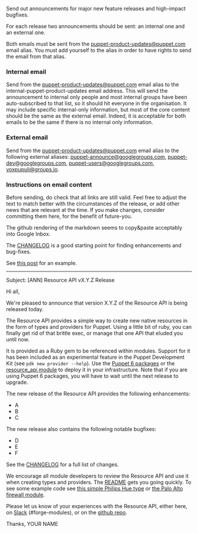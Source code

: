 Send out announcements for major new feature releases and high-impact bugfixes.

For each release two announcements should be sent: an internal one and an external one.

Both emails must be sent from the puppet-product-updates@puppet.com email alias. You must add yourself to the alias in order to have rights to send the email from that alias.

### Internal email
Send from the puppet-product-updates@puppet.com email alias to the internal-puppet-product-updates email address. This will send the announcement to internal only people and most internal groups have been auto-subscribed to that list, so it should hit everyone in the organisation. It may include specific internal-only information, but most of the core content should be the same as the external email. Indeed, it is acceptable for both emails to be the same if there is no internal only information.

### External email
Send from the puppet-product-updates@puppet.com email alias to the following external aliases: <puppet-announce@googlegroups.com>, <puppet-dev@googlegroups.com>, <puppet-users@googlegroups.com>, <voxpupuli@groups.io>.


### Instructions on email content
Before sending, do check that all links are still valid. Feel free to adjust the text to match better with the circumstances of the release, or add other news that are relevant at the time. If you make changes, consider committing them here, for the benefit of future-you.

The github rendering of the markdown seems to copy&paste acceptably into Google Inbox.

The [CHANGELOG](https://github.com/puppetlabs/puppet-resource_api/blob/master/CHANGELOG.md) is a good starting point for finding enhancements and bug-fixes.

See [this post](https://groups.google.com/d/msg/puppet-dev/1R9gwkEIxHU/adWXJ0NfCAAJ) for an example.

---

Subject: [ANN] Resource API vX.Y.Z Release

Hi all,

We're pleased to announce that version X.Y.Z of the Resource API is being released today.

The Resource API provides a simple way to create new native resources in the form of types and providers for Puppet. Using a little bit of ruby, you can finally get rid of that brittle exec, or manage that one API that eluded you until now.

It is provided as a Ruby gem to be referenced within modules. Support for it has been included as an experimental feature in the Puppet Development Kit (see `pdk new provider --help`). Use the [Puppet 6 packages](https://puppet.com/blog/introducing-puppet-6) or the [resource_api module](https://forge.puppet.com/puppetlabs/resource_api) to deploy it in your infrastructure. Note that if you are using Puppet 6 packages, you will have to wait until the next release to upgrade.

The new release of the Resource API provides the following enhancements:

* A
* B
* C

The new release also contains the following notable bugfixes:

* D
* E
* F

See the [CHANGELOG](https://github.com/puppetlabs/puppet-resource_api/blob/master/CHANGELOG.md) for a full list of changes.

We encourage all module developers to review the Resource API and use it when creating types and providers. The [README](https://github.com/puppetlabs/puppet-resource_api/blob/master/README.md) gets you going quickly. To see some example code see [this simple Philips Hue type](https://github.com/da-ar/hue_rsapi) or [the Palo Alto firewall module](https://github.com/puppetlabs/puppetlabs-panos).

Please let us know of your experiences with the Resource API, either here, on [Slack](https://slack.puppet.com/) (#forge-modules), or on the [github repo](https://github.com/puppetlabs/puppet-resource_api).


Thanks,
YOUR NAME
